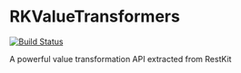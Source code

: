RKValueTransformers
===================

[![Build Status](https://travis-ci.org/RestKit/RKValueTransformers.png?branch=master)](https://travis-ci.org/RestKit/RKValueTransformers)

A powerful value transformation API extracted from RestKit
